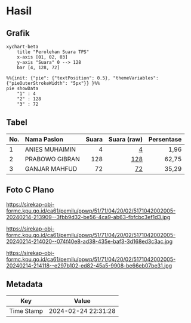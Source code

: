 # Hasil

## Grafik

```mermaid
xychart-beta
    title "Perolehan Suara TPS"
    x-axis [01, 02, 03]
    y-axis "Suara" 0 --> 128
    bar [4, 128, 72]
```

```mermaid
%%{init: {"pie": {"textPosition": 0.5}, "themeVariables": {"pieOuterStrokeWidth": "5px"}} }%%
pie showData
    "1" : 4
    "2" : 128
    "3" : 72
```

## Tabel

| No. | Nama Paslon    | Suara | Suara (raw) | Persentase |
|:--- |:-------------- | -----:| -----------:| ----------:|
| 1   | ANIES MUHAIMIN | 4     | [4][p-1]    | 1,96       |
| 2   | PRABOWO GIBRAN | 128   | [128][p-2]  | 62,75      |
| 3   | GANJAR MAHFUD  | 72    | [72][p-3]   | 35,29      |


[p-1]: https://github.com/gigit-pemilu/pemilu-2024-51-bali/blob/main/pilpres/hitung-suara/sub/51-bali/sub/71-kota-denpasar/sub/04-denpasar-utara/sub/2002-dangin-puri-kauh/sub/005-tps/sub/paslon-1.txt
[p-2]: https://github.com/gigit-pemilu/pemilu-2024-51-bali/blob/main/pilpres/hitung-suara/sub/51-bali/sub/71-kota-denpasar/sub/04-denpasar-utara/sub/2002-dangin-puri-kauh/sub/005-tps/sub/paslon-2.txt
[p-3]: https://github.com/gigit-pemilu/pemilu-2024-51-bali/blob/main/pilpres/hitung-suara/sub/51-bali/sub/71-kota-denpasar/sub/04-denpasar-utara/sub/2002-dangin-puri-kauh/sub/005-tps/sub/paslon-3.txt

## Foto C Plano

https://sirekap-obj-formc.kpu.go.id/ca61/pemilu/ppwp/51/71/04/20/02/5171042002005-20240214-213909--3fbb9d32-be56-4ca9-ab63-fbfcbc3ef1d3.jpg

https://sirekap-obj-formc.kpu.go.id/ca61/pemilu/ppwp/51/71/04/20/02/5171042002005-20240214-214020--074f40e8-ad38-435e-baf3-3d168ed3c3ac.jpg

https://sirekap-obj-formc.kpu.go.id/ca61/pemilu/ppwp/51/71/04/20/02/5171042002005-20240214-214118--e297b102-ed82-45a5-9908-be66eb07be31.jpg


## Metadata

| Key        | Value               |
| ---------- | ------------------- |
| Time Stamp | 2024-02-24 22:31:28 |



